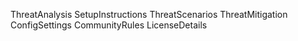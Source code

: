 ThreatAnalysis
SetupInstructions
ThreatScenarios
ThreatMitigation
ConfigSettings
CommunityRules
LicenseDetails
